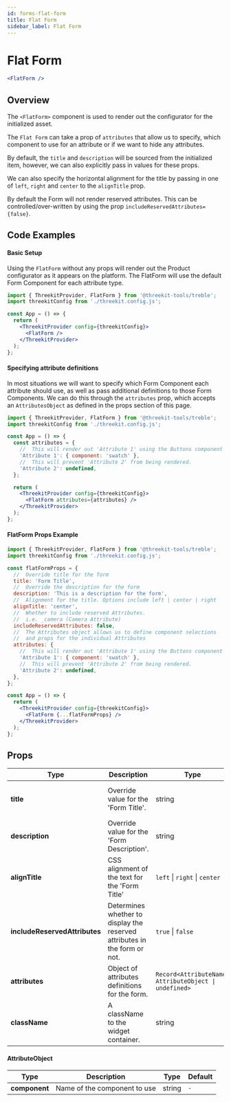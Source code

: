 ```yaml
---
id: forms-flat-form
title: Flat Form
sidebar_label: Flat Form
---
```


# Flat Form

```jsx
<FlatForm />
```

## Overview

The `<FlatForm>` component is used to render out the configurator for the initialized asset.

The `Flat Form` can take a prop of `attributes` that allow us to specify, which component to use for an attribute or if we want to hide any attributes.

By default, the `title` and `description` will be sourced from the initialized item, however, we can also explicitly pass in values for these props.

We can also specify the horizontal alignment for the title by passing in one of
`left`, `right` and `center` to the `alignTitle` prop.

By default the Form will not render reserved attributes. This can be controlled/over-written by using the prop `includeReservedAttributes={false}`.

## Code Examples

#### Basic Setup

Using the `FlatForm` without any props will render out the Product configurator as it appears on the platform. The FlatForm will use the default Form Component for each attribute type.

```jsx
import { ThreekitProvider, FlatForm } from '@threekit-tools/treble';
import threekitConfig from './threekit.config.js';

const App = () => {
  return (
    <ThreekitProvider config={threekitConfig}>
      <FlatForm />
    </ThreekitProvider>
  );
};
```

#### Specifying attribute definitions

In most situations we will want to specify which Form Component each attribute should use, as well as pass additional definitions to those Form Components. We can do this through the `attributes` prop, which accepts an `AttributesObject` as defined in the props section of this page.

```jsx
import { ThreekitProvider, FlatForm } from '@threekit-tools/treble';
import threekitConfig from './threekit.config.js';

const App = () => {
  const attributes = {
    //  This will render out 'Attribute 1' using the Buttons component
    'Attribute 1': { component: 'swatch' },
    //  This will prevent 'Attribute 2' from being rendered.
    'Attribute 2': undefined,
  };

  return (
    <ThreekitProvider config={threekitConfig}>
      <FlatForm attributes={attributes} />
    </ThreekitProvider>
  );
};
```

#### FlatForm Props Example

```jsx
import { ThreekitProvider, FlatForm } from '@threekit-tools/treble';
import threekitConfig from './threekit.config.js';

const flatFormProps = {
  //  Override title for the form
  title: 'Form Title',
  //  Override the description for the form
  description: 'This is a description for the form',
  //  Alignment for the title. Options include left | center | right
  alignTitle: 'center',
  //  Whether to include reserved Attributes.
  //  i.e. _camera (Camera Attribute)
  includeReservedAttributes: false,
  //  The Attributes object allows us to define component selections
  //  and props for the individual Attributes
  attributes: {
    //  This will render out 'Attribute 1' using the Buttons component
    'Attribute 1': { component: 'swatch' },
    //  This will prevent 'Attribute 2' from being rendered.
    'Attribute 2': undefined,
  },
};

const App = () => {
  return (
    <ThreekitProvider config={threekitConfig}>
      <FlatForm {...flatFormProps} />
    </ThreekitProvider>
  );
};
```

## Props

| Type                          | Description                                                               | Type                                                  | Default                                |
| ----------------------------- | ------------------------------------------------------------------------- | ----------------------------------------------------- | -------------------------------------- |
| **title**                     | Override value for the 'Form Title'.                                      | string                                                | Name of the initialized product        |
| **description**               | Override value for the 'Form Description'.                                | string                                                | Description of the initialized product |
| **alignTitle**                | CSS alignment of the text for the 'Form Title'                            | `left` \| `right` \| `center`                         | `center`                               |
| **includeReservedAttributes** | Determines whether to display the reserved attributes in the form or not. | `true` \| `false`                                     | `false`                                |
| **attributes**                | Object of attributes definitions for the form.                            | `Record<AttributeName, AttributeObject \| undefined>` | `{}`                                   |
| **className**                 | A className to the widget container.                                      | string                                                | `''`                                   |

#### AttributeObject

| Type          | Description                  | Type   | Default |
| ------------- | ---------------------------- | ------ | ------- |
| **component** | Name of the component to use | string | `-`     |
